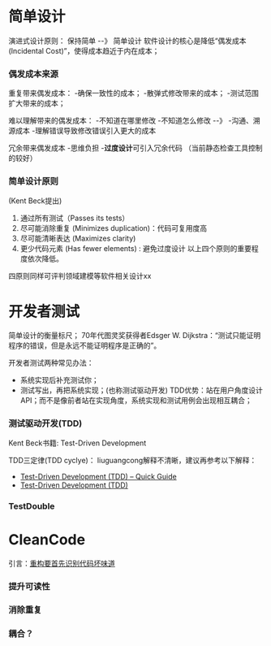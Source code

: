 # 简单设计

演进式设计原则： 
保持简单  --》 简单设计
软件设计的核心是降低“偶发成本(Incidental Cost)”，使得成本趋近于内在成本；


### 偶发成本来源
重复带来偶发成本：
-确保一致性的成本；
-散弹式修改带来的成本；
-测试范围扩大带来的成本；


难以理解带来的偶发成本：
-不知道在哪里修改
-不知道怎么修改
--》
-沟通、溯源成本
-理解错误导致修改错误引入更大的成本

冗余带来偶发成本
-思维负担
-**过度设计**可引入冗余代码
（当前静态检查工具控制的较好）

### 简单设计原则
(Kent Beck提出)
1. 通过所有测试（Passes its tests）
2. 尽可能消除重复 (Minimizes duplication)：代码可复用度高
3. 尽可能清晰表达 (Maximizes clarity)
4. 更少代码元素 (Has fewer elements) :  避免过度设计
以上四个原则的重要程度依次降低。

四原则同样可评判领域建模等软件相关设计xx


# 开发者测试
简单设计的衡量标尺；
70年代图灵奖获得者Edsger W. Dijkstra：“测试只能证明程序的错误，但是永远不能证明程序是正确的”。

开发者测试两种常见办法：
- 系统实现后补充测试你；
- 测试写出，再把系统实现；(也称测试驱动开发)
TDD优势：站在用户角度设计API；而不是像前者站在实现角度，系统实现和测试用例会出现相互耦合；

### 测试驱动开发(TDD)
Kent Beck书籍: Test-Driven Development 

TDD三定律(TDD cyclye)：
liuguangcong解释不清晰，建议再参考以下解释：
- [Test-Driven Development (TDD) – Quick Guide](https://brainhub.eu/blog/test-driven-development-tdd/)
- [Test-Driven Development (TDD)](https://docs.firstdecode.com/tdd/)

### TestDouble








# CleanCode

引言：[重构要首先识别代码坏味道](https://github.com/MagicBowen/refactoring/blob/master/effective-refactoring-1.md#%E5%85%B3%E4%BA%8E%E6%9C%AC%E6%96%87)

### 提升可读性

### 消除重复

### 耦合？

